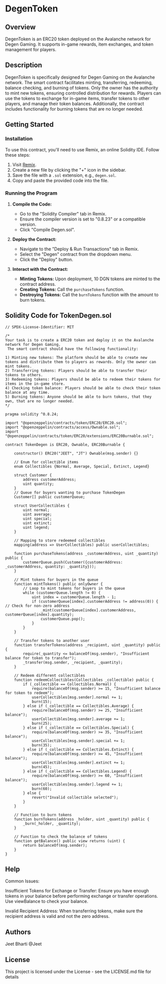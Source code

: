 # DegenToken

## Overview
DegenToken is an ERC20 token deployed on the Avalanche network for Degen Gaming. It supports in-game rewards, item exchanges, and token management for players.

## Description
DegenToken is specifically designed for Degen Gaming on the Avalanche network. The smart contract facilitates minting, transferring, redeeming, balance checking, and burning of tokens. Only the owner has the authority to mint new tokens, ensuring controlled distribution for rewards. Players can use the tokens to exchange for in-game items, transfer tokens to other players, and manage their token balances. Additionally, the contract includes functionality for burning tokens that are no longer needed.

## Getting Started

### Installation
To use this contract, you'll need to use Remix, an online Solidity IDE. Follow these steps:

1. Visit [Remix](https://remix.ethereum.org/).
2. Create a new file by clicking the "+" icon in the sidebar.
3. Save the file with a `.sol` extension, e.g., `degen.sol`.
4. Copy and paste the provided code into the file.

### Running the Program

1. **Compile the Code:**
   - Go to the "Solidity Compiler" tab in Remix.
   - Ensure the compiler version is set to "0.8.23" or a compatible version.
   - Click "Compile Degen.sol".

2. **Deploy the Contract:**
   - Navigate to the "Deploy & Run Transactions" tab in Remix.
   - Select the "Degen" contract from the dropdown menu.
   - Click the "Deploy" button.

3. **Interact with the Contract:**
   - **Minting Tokens:** Upon deployment, 10 DGN tokens are minted to the contract address.
   - **Creating Tokens:** Call the `purchaseTokens` function.
   - **Destroying Tokens:** Call the `burnTokens` function with the amount to burn tokens.

## Solidity Code for TokenDegen.sol

```solidity
// SPDX-License-Identifier: MIT

/*
Your task is to create a ERC20 token and deploy it on the Avalanche network for Degen Gaming.
 The smart contract should have the following functionality:

1) Minting new tokens: The platform should be able to create new tokens and distribute them to players as rewards. Only the owner can mint tokens.
2) Transferring tokens: Players should be able to transfer their tokens to others.
3) Redeeming tokens: Players should be able to redeem their tokens for items in the in-game store.
4) Checking token balance: Players should be able to check their token balance at any time.
5) Burning tokens: Anyone should be able to burn tokens, that they own, that are no longer needed.
*/

pragma solidity ^0.8.24;

import "@openzeppelin/contracts/token/ERC20/ERC20.sol";
import "@openzeppelin/contracts/access/Ownable.sol";
import "@openzeppelin/contracts/token/ERC20/extensions/ERC20Burnable.sol";

contract TokenDegen is ERC20, Ownable, ERC20Burnable {

    constructor() ERC20("JEET", "JT") Ownable(msg.sender) {}

    // Enum for collectible items
    enum Collectibles {Normal, Average, Special, Extinct, Legend}

    struct Customer {
        address customerAddress;
        uint quantity;
    }
    // Queue for buyers wanting to purchase TokenDegen
    Customer[] public customerQueue;

    struct UserCollectibles {
        uint normal;
        uint average;
        uint special;
        uint extinct;
        uint legend;
    }

    // Mapping to store redeemed collectibles
    mapping(address => UserCollectibles) public userCollectibles;

    function purchaseTokens(address _customerAddress, uint _quantity) public {
        customerQueue.push(Customer({customerAddress: _customerAddress, quantity: _quantity}));
    }

    // Mint tokens for buyers in the queue
    function mintTokens() public onlyOwner {
        // Loop to mint tokens for buyers in the queue
        while (customerQueue.length != 0) {
            uint index = customerQueue.length - 1;
            if (customerQueue[index].customerAddress != address(0)) { // Check for non-zero address
                _mint(customerQueue[index].customerAddress, customerQueue[index].quantity);
                customerQueue.pop();
            }
        }
    }
    
    // Transfer tokens to another user
    function transferTokens(address _recipient, uint _quantity) public {
        require(_quantity <= balanceOf(msg.sender), "Insufficient balance for token to transfer");
        _transfer(msg.sender, _recipient, _quantity);
    }

    // Redeem different collectibles
    function redeemCollectibles(Collectibles _collectible) public {
        if (_collectible == Collectibles.Normal) {
            require(balanceOf(msg.sender) >= 15, "Insufficient balance for token to redeem");
            userCollectibles[msg.sender].normal += 1;
            burn(15);
        } else if (_collectible == Collectibles.Average) {
            require(balanceOf(msg.sender) >= 25, "Insufficient balance");
            userCollectibles[msg.sender].average += 1;
            burn(25);
        } else if (_collectible == Collectibles.Special) {
            require(balanceOf(msg.sender) >= 35, "Insufficient balance");
            userCollectibles[msg.sender].special += 1;
            burn(35);
        } else if (_collectible == Collectibles.Extinct) {
            require(balanceOf(msg.sender) >= 45, "Insufficient balance");
            userCollectibles[msg.sender].extinct += 1;
            burn(45);
        } else if (_collectible == Collectibles.Legend) {
            require(balanceOf(msg.sender) >= 60, "Insufficient balance");
            userCollectibles[msg.sender].legend += 1;
            burn(60);
        } else {
            revert("Invalid collectible selected");
        }
    }

    // Function to burn tokens
    function burnTokens(address _holder, uint _quantity) public {
        _burn(_holder, _quantity);
    }

    // Function to check the balance of tokens
    function getBalance() public view returns (uint) {
        return balanceOf(msg.sender);
    }
}
```
## Help

Common Issues:

Insufficient Tokens for Exchange or Transfer:
Ensure you have enough tokens in your balance before performing exchange or transfer operations. Use viewBalance to check your balance.

Invalid Recipient Address:
When transferring tokens, make sure the recipient address is valid and not the zero address.
## Authors

Jeet Bharti
@Jeet

## License

This project is licensed under the License - see the LICENSE.md file for details
